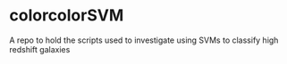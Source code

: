 # colorcolorSVM
A repo to hold the scripts used to investigate using SVMs to classify high redshift galaxies
